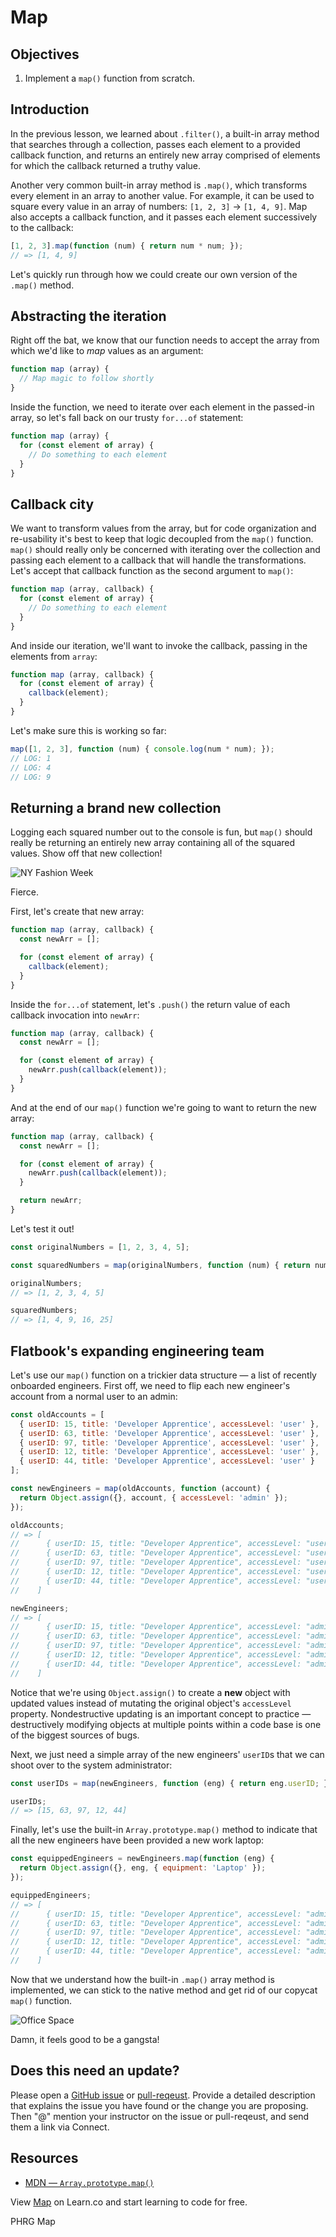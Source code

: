 # Map

## Objectives
1. Implement a `map()` function from scratch.

## Introduction
In the previous lesson, we learned about `.filter()`, a built-in array method that searches through a collection, passes each element to a provided callback function, and returns an entirely new array comprised of elements for which the callback returned a truthy value.

Another very common built-in array method is `.map()`, which transforms every element in an array to another value. For example, it can be used to square every value in an array of numbers: `[1, 2, 3]` -> `[1, 4, 9]`. Map also accepts a callback function, and it passes each element successively to the callback:
```js
[1, 2, 3].map(function (num) { return num * num; });
// => [1, 4, 9]
```

Let's quickly run through how we could create our own version of the `.map()` method.

## Abstracting the iteration
Right off the bat, we know that our function needs to accept the array from which we'd like to _map_ values as an argument:
```js
function map (array) {
  // Map magic to follow shortly
}
```

Inside the function, we need to iterate over each element in the passed-in array, so let's fall back on our trusty `for...of` statement:
```js
function map (array) {
  for (const element of array) {
    // Do something to each element
  }
}
```

## Callback city
We want to transform values from the array, but for code organization and re-usability it's best to keep that logic decoupled from the `map()` function. `map()` should really only be concerned with iterating over the collection and passing each element to a callback that will handle the transformations. Let's accept that callback function as the second argument to `map()`:
```js
function map (array, callback) {
  for (const element of array) {
    // Do something to each element
  }
}
```

And inside our iteration, we'll want to invoke the callback, passing in the elements from `array`:
```js
function map (array, callback) {
  for (const element of array) {
    callback(element);
  }
}
```

Let's make sure this is working so far:
```js
map([1, 2, 3], function (num) { console.log(num * num); });
// LOG: 1
// LOG: 4
// LOG: 9
```

## Returning a brand new collection
Logging each squared number out to the console is fun, but `map()` should really be returning an entirely new array containing all of the squared values. Show off that new collection!

<picture>
  <source srcset="https://curriculum-content.s3.amazonaws.com/web-development/js/looping-and-iteration/map-readme/nyfw.webp" type="image/webp">
  <source srcset="https://curriculum-content.s3.amazonaws.com/web-development/js/looping-and-iteration/map-readme/nyfw.gif" type="image/gif">
  <img src="https://curriculum-content.s3.amazonaws.com/web-development/js/looping-and-iteration/map-readme/nyfw.gif" alt="NY Fashion Week">
</picture>

Fierce.

First, let's create that new array:
```js
function map (array, callback) {
  const newArr = [];

  for (const element of array) {
    callback(element);
  }
}
```

Inside the `for...of` statement, let's `.push()` the return value of each callback invocation into `newArr`:
```js
function map (array, callback) {
  const newArr = [];

  for (const element of array) {
    newArr.push(callback(element));
  }
}
```

And at the end of our `map()` function we're going to want to return the new array:
```js
function map (array, callback) {
  const newArr = [];

  for (const element of array) {
    newArr.push(callback(element));
  }

  return newArr;
}
```

Let's test it out!

```js
const originalNumbers = [1, 2, 3, 4, 5];

const squaredNumbers = map(originalNumbers, function (num) { return num * num; });

originalNumbers;
// => [1, 2, 3, 4, 5]

squaredNumbers;
// => [1, 4, 9, 16, 25]
```

## Flatbook's expanding engineering team
Let's use our `map()` function on a trickier data structure — a list of recently onboarded engineers. First off, we need to flip each new engineer's account from a normal user to an admin:
```js
const oldAccounts = [
  { userID: 15, title: 'Developer Apprentice', accessLevel: 'user' },
  { userID: 63, title: 'Developer Apprentice', accessLevel: 'user' },
  { userID: 97, title: 'Developer Apprentice', accessLevel: 'user' },
  { userID: 12, title: 'Developer Apprentice', accessLevel: 'user' },
  { userID: 44, title: 'Developer Apprentice', accessLevel: 'user' }
];

const newEngineers = map(oldAccounts, function (account) {
  return Object.assign({}, account, { accessLevel: 'admin' });
});

oldAccounts;
// => [
//      { userID: 15, title: "Developer Apprentice", accessLevel: "user" },
//      { userID: 63, title: "Developer Apprentice", accessLevel: "user" },
//      { userID: 97, title: "Developer Apprentice", accessLevel: "user" },
//      { userID: 12, title: "Developer Apprentice", accessLevel: "user" },
//      { userID: 44, title: "Developer Apprentice", accessLevel: "user" }
//    ]

newEngineers;
// => [
//      { userID: 15, title: "Developer Apprentice", accessLevel: "admin" },
//      { userID: 63, title: "Developer Apprentice", accessLevel: "admin" },
//      { userID: 97, title: "Developer Apprentice", accessLevel: "admin" },
//      { userID: 12, title: "Developer Apprentice", accessLevel: "admin" },
//      { userID: 44, title: "Developer Apprentice", accessLevel: "admin" }
//    ]
```

Notice that we're using `Object.assign()` to create a **new** object with updated values instead of mutating the original object's `accessLevel` property. Nondestructive updating is an important concept to practice — destructively modifying objects at multiple points within a code base is one of the biggest sources of bugs.

Next, we just need a simple array of the new engineers' `userID`s that we can shoot over to the system administrator:
```js
const userIDs = map(newEngineers, function (eng) { return eng.userID; });

userIDs;
// => [15, 63, 97, 12, 44]
```

Finally, let's use the built-in `Array.prototype.map()` method to indicate that all the new engineers have been provided a new work laptop:
```js
const equippedEngineers = newEngineers.map(function (eng) {
  return Object.assign({}, eng, { equipment: 'Laptop' });
});

equippedEngineers;
// => [
//      { userID: 15, title: "Developer Apprentice", accessLevel: "admin", equipment: "Laptop" },
//      { userID: 63, title: "Developer Apprentice", accessLevel: "admin", equipment: "Laptop" },
//      { userID: 97, title: "Developer Apprentice", accessLevel: "admin", equipment: "Laptop" },
//      { userID: 12, title: "Developer Apprentice", accessLevel: "admin", equipment: "Laptop" },
//      { userID: 44, title: "Developer Apprentice", accessLevel: "admin", equipment: "Laptop" }
//    ]
```

Now that we understand how the built-in `.map()` array method is implemented, we can stick to the native method and get rid of our copycat `map()` function.

<picture>
  <source srcset="https://curriculum-content.s3.amazonaws.com/web-development/js/looping-and-iteration/map-readme/office_space.webp" type="image/webp">
  <source srcset="https://curriculum-content.s3.amazonaws.com/web-development/js/looping-and-iteration/map-readme/office_space.gif" type="image/gif">
  <img src="https://curriculum-content.s3.amazonaws.com/web-development/js/looping-and-iteration/map-readme/office_space.gif" alt="Office Space">
</picture>

Damn, it feels good to be a gangsta!

## Does this need an update?

Please open a [GitHub issue](https://github.com/learn-co-curriculum/phrg-js-looping-and-iteration-map-readme/issues) or [pull-reqeust](https://github.com/learn-co-curriculum/phrg-js-looping-and-iteration-map-readme/pulls). Provide a detailed description that explains the issue you have found or the change you are proposing. Then "@" mention your instructor on the issue or pull-reqeust, and send them a link via Connect.

## Resources
- [MDN — `Array.prototype.map()`](https://developer.mozilla.org/en-US/docs/Web/JavaScript/Reference/Global_Objects/Array/map)

<p class='util--hide'>View <a href='https://learn.co/lessons/js-looping-and-iteration-map-readme'>Map</a> on Learn.co and start learning to code for free.</p>
<p data-visibility='hidden'>PHRG Map</p>
